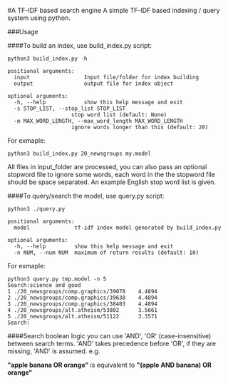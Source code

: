 #A TF-IDF based search engine
A simple TF-IDF based indexing / query system using python.

###Usage 

####To build an index, use build_index.py script:
    
    python3 build_index.py -h

	positional arguments:
  	  input                 Input file/folder for index building
  	  output                output file for index object

	optional arguments:
  	  -h, --help            show this help message and exit
  	  -s STOP_LIST, --stop_list STOP_LIST
                        stop word list (default: None)
  	  -m MAX_WORD_LENGTH, --max_word_length MAX_WORD_LENGTH
                        ignore words longer than this (default: 20)
                        
                        
For exmaple:
    
    python3 build_index.py 20_newsgroups my.model
    
All files in input_folder are processed, you can also pass an optional stopword file to ignore some words, each word in the the stopword file should be space separated. An example English stop word list is given.


####To query/search the model, use query.py script:

    python3 ./query.py

    positional arguments:
      model              tf-idf index model generated by build_index.py

    optional arguments:
      -h, --help         show this help message and exit
      -n NUM, --num NUM  maximum of return results (default: 10)

For exmaple:

    python3 query.py tmp.model -n 5
	Search:science and good
    1 ./20_newsgroups/comp.graphics/39078 	 4.4894
    2 ./20_newsgroups/comp.graphics/39638 	 4.4894
    3 ./20_newsgroups/comp.graphics/38403 	 4.4894
    4 ./20_newsgroups/alt.atheism/53802 	 3.5661
    5 ./20_newsgroups/alt.atheism/51122 	 3.3571
	Search:
	
####Search boolean logic
you can use 'AND', 'OR' (case-insensitive) between search terms. 'AND' takes precedence before 'OR', if they are missing, 'AND' is assumed. e.g.

**"apple banana OR orange"**
is equivalent to
**"(apple AND banana) OR orange"**
